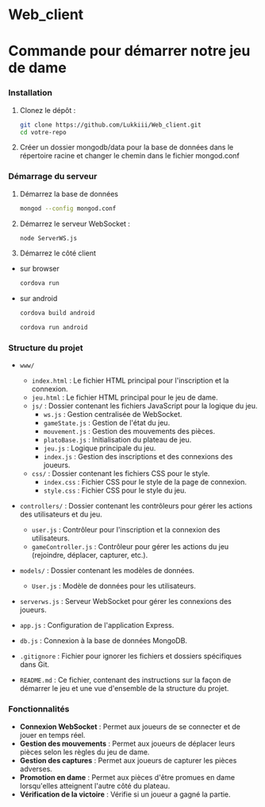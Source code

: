 # Web_client

# Commande pour démarrer notre jeu de dame

### Installation

1. Clonez le dépôt :

    ```bash
    git clone https://github.com/Lukkiii/Web_client.git
    cd votre-repo
    ```
2. Créer un dossier mongodb/data pour la base de données dans le répertoire racine et changer le chemin dans le fichier mongod.conf

### Démarrage du serveur

1. Démarrez la base de données

    ```bash
    mongod --config mongod.conf
    ```

2. Démarrez le serveur WebSocket :

    ```bash
    node ServerWS.js
    ```

3. Démarrez le côté client

- sur browser
    ```bash
    cordova run
    ```

- sur android
    ```bash
    cordova build android
    ```

    ```bash
    cordova run android
    ```

### Structure du projet

- `www/`
  - `index.html` : Le fichier HTML principal pour l'inscription et la connexion.
  - `jeu.html` : Le fichier HTML principal pour le jeu de dame.
  - `js/` : Dossier contenant les fichiers JavaScript pour la logique du jeu.
    - `ws.js` : Gestion centralisée de WebSocket.
    - `gameState.js` : Gestion de l'état du jeu.
    - `mouvement.js` : Gestion des mouvements des pièces.
    - `platoBase.js` : Initialisation du plateau de jeu.
    - `jeu.js` : Logique principale du jeu.
    - `index.js` : Gestion des inscriptions et des connexions des joueurs.
  - `css/` : Dossier contenant les fichiers CSS pour le style.
    - `index.css` : Fichier CSS pour le style de la page de connexion.
    - `style.css` : Fichier CSS pour le style du jeu.

- `controllers/` : Dossier contenant les contrôleurs pour gérer les actions des utilisateurs et du jeu.
  - `user.js` : Contrôleur pour l'inscription et la connexion des utilisateurs.
  - `gameController.js` : Contrôleur pour gérer les actions du jeu (rejoindre, déplacer, capturer, etc.).

- `models/` : Dossier contenant les modèles de données.
  - `User.js` : Modèle de données pour les utilisateurs.

- `serverws.js` : Serveur WebSocket pour gérer les connexions des joueurs.
- `app.js` : Configuration de l'application Express.
- `db.js` : Connexion à la base de données MongoDB.
- `.gitignore` : Fichier pour ignorer les fichiers et dossiers spécifiques dans Git.
- `README.md` : Ce fichier, contenant des instructions sur la façon de démarrer le jeu et une vue d'ensemble de la structure du projet.

### Fonctionnalités

- **Connexion WebSocket** : Permet aux joueurs de se connecter et de jouer en temps réel.
- **Gestion des mouvements** : Permet aux joueurs de déplacer leurs pièces selon les règles du jeu de dame.
- **Gestion des captures** : Permet aux joueurs de capturer les pièces adverses.
- **Promotion en dame** : Permet aux pièces d'être promues en dame lorsqu'elles atteignent l'autre côté du plateau.
- **Vérification de la victoire** : Vérifie si un joueur a gagné la partie.

